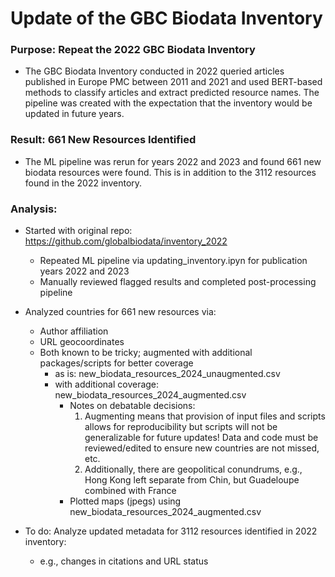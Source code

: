 # Update of the GBC Biodata Inventory

### Purpose: Repeat the 2022 GBC Biodata Inventory 

* The GBC Biodata Inventory conducted in 2022 queried articles published in Europe PMC between 2011 and 2021 and used BERT-based methods to classify articles and extract predicted resource names. The pipeline was created with the expectation that the inventory would be updated in future years. 

### Result: 661 New Resources Identified

* The ML pipeline was rerun for years 2022 and 2023 and found 661 new biodata resources were found. This is in addition to the 3112 resources found in the 2022 inventory.

### Analysis: 

* Started with original repo: https://github.com/globalbiodata/inventory_2022
  * Repeated ML pipeline via updating_inventory.ipyn for publication years 2022 and 2023
  * Manually reviewed flagged results and completed post-processing pipeline

* Analyzed countries for 661 new resources via:
  * Author affiliation
  * URL geocoordinates
  * Both known to be tricky; augmented with additional packages/scripts for better coverage
    * as is: new_biodata_resources_2024_unaugmented.csv
    * with additional coverage: new_biodata_resources_2024_augmented.csv
      * Notes on debatable decisions: 
        1) Augmenting means that provision of input files and scripts allows for reproducibility but scripts will not be generalizable for future updates! Data and code must be reviewed/edited to ensure new countries are not missed, etc.
        2) Additionally, there are geopolitical conundrums, e.g., Hong Kong left separate from Chin, but Guadeloupe combined with France
      * Plotted maps (jpegs) using new_biodata_resources_2024_augmented.csv
  
* To do: Analyze updated metadata for 3112 resources identified in 2022 inventory:
  * e.g., changes in citations and URL status
